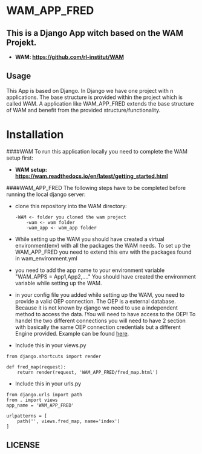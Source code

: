 # WAM_APP_FRED

This is a Django App witch based on the WAM Projekt.
----------------------
* **WAM: https://github.com/rl-institut/WAM**


Usage
----------------------
This App is based on Django. In Django we have one project with n applications. 
The base structure is provided within the project which is called WAM. A application
like WAM_APP_FRED extends the base structure of WAM and benefit from the provided 
structure/functionality.


Installation 
======================


####WAM
To run this application locally you need to complete the WAM setup first:  
* **WAM setup: https://wam.readthedocs.io/en/latest/getting_started.html**


####WAM_APP_FRED
The following steps have to be completed before running the local django server:

* clone this  repository into the WAM directory:
    ````
    -WAM <- folder you cloned the wam project
        -wam <- wam folder
        -wam_app <- wam_app folder
    ````

* While setting up the WAM you should have created a virtual environment(env) with all the 
packages the WAM needs. To set up the WAM_APP_FRED you need to extend this env with the 
packages found in wam_environment.yml 

* you need to add the app name to your environment variable "WAM_APPS = App1,App2,...."
You should have created the environment variable while setting up the WAM.

* in your config file you added while setting up the WAM, you need to provide a
valid OEP connection. The OEP is a external database. Because it is not known by django
we need to use a independent method to access the data.
!You will need to have access to the OEP! 
To handel the two different connections you will need to have 2 section with basically 
the same OEP connection credentials but a different Engine provided. Example can be found
[here](https://wam.readthedocs.io/en/latest/getting_started.html#configuration-file).

* Include this in your views.py
````
from django.shortcuts import render

def fred_map(request):
    return render(request, 'WAM_APP_FRED/fred_map.html')

````

* Include this in your urls.py
````
from django.urls import path
from . import views
app_name = 'WAM_APP_FRED'

urlpatterns = [
    path('', views.fred_map, name='index')
] 
````

LICENSE
-------